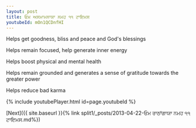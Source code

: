 ```yaml
---
layout: post
title: ਓਮ ਅਸਮਾਮਨਾਯਾ ਨਮਹ ੧੧ ਟਾਇਮਸ
youtubeId: mOn1QCDnfHI
---
```

 
 
Helps get goodness, bliss and peace and God's blessings
 
Helps remain focused, help generate inner energy 
 
Helps boost physical and mental health 
 
Helps remain grounded and generates a sense of gratitude towards the greater power 
 
Helps reduce bad karma
 
 
 
 


{% include youtubePlayer.html id=page.youtubeId %}
 
[Next]({{ site.baseurl }}{% link  split1/_posts/2013-04-22-ਓਮ ਰਾਠਾਂਗਾਯਾ ਨਮਹ ੧੧ ਟਾਇਮਸ.md%})
 
